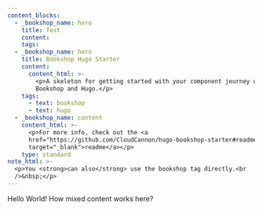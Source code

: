 ```yaml
---
content_blocks:
  - _bookshop_name: hero
    title: Test
    content:
    tags:
  - _bookshop_name: hero
    title: Bookshop Hugo Starter
    content:
      content_html: >-
        <p>A skeleton for getting started with your component journey using
        Bookshop and Hugo.</p>
    tags:
      - text: bookshop
      - text: hugo
  - _bookshop_name: content
    content_html: >-
      <p>For more info, check out the <a
      href="https://github.com/CloudCannon/hugo-bookshop-starter#readme"
      target="_blank">readme</a></p>
    type: standard
note_html: >-
  <p>You <strong>can also</strong> use the bookshop tag directly.<br
  />&nbsp;</p>
---
```


Hello World! How mixed content works here?

